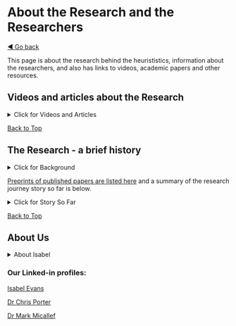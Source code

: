 <a name="TopofPage"></a>
# About the Research and the Researchers
[◄ Go back](README.md)

This page is about the research behind the heurististics, information about the researchers, and also has links to videos, academic papers and other resources.

## Videos and articles about the Research
<details openclose>
<summary>Click for Videos and Articles</summary>

If you want a brief summary, here is [an article "Just a tester?"](https://www.womenwhotest.com/2023/04/14/just-a-tester-a-report-part-way-through-data/) from 2023 which summarises the research to that point and highlights of the findings. There are also [summaries on Isabel's blog](https://isabelevansconsultancy.wordpress.com/) reporting on research progress.

Here are links to some earlier videos about the research. They are each about 30-50 minutes long.

1. [Talk about the research from 2020: "Illusions, Magic and Test Automation"](https://www.youtube.com/watch?v=EAEG3CzZzVY) from Code Camp Romania.
2. [Report on the research from 2022: "Who is Testing? Do tools help and support them?"](https://www.youtube.com/watch?v=JhmZpnZO_ys) from TestMu conference.
3. [Webinar from 2022 "Who is testing?"](https://www.bigmarker.com/techwell-corporation/Who-Is-Testing-A-Reflection-Part-Way-Through-Data-Analysis) from Techwell.
4. [Interview with Agiletest](https://www.youtube.com/watch?v=0fZlOqjmZqQ) from Agiletest Invites.

</details>



[Back to Top](#TopofPage)

## The Research - a brief history 

<details close>
<summary>Click for Background</summary>

###	Background
After nearly four decades working in the IT industry, mainly in software testing, latterly as a consultant and trainer, Isabel had observed that teams and organizations didn’t have the successes they anticipated with adoption of tools to support testing. Wanting to understand the blockers to test tool adoption and what might overcome these, with an initial idea that improving the usability of tools would help people adopt them and use them successfully, she started a post-graduate study at University of Malta to give a structure for researching the ideas. Isabel is working with Dr Chris Porter and Dr Mark Micallef who are her academic supervisors.

</details>


[Preprints of published papers are listed here](preprints.md) and a summary of the research journey story so far is below. 

<details close>
<summary>Click for Story So Far</summary>

###	Story So Far

![Diagram building up the research from its foundations to the heuristics. From the bottom of the diagram: We asked the question "What are the experiences of testers with their tools?", we used that data to publish three papers: "Stuck in Limbo with Magical Solutions"; "Scared, Frustrated and Quietly Proud" and "The Illusion of Usability". These findings are the foundation for work we did to ask "Who is testing?" (Paper "From artists to urban planners: who is testing and why it matters"). We then asked "How could test tool design be more focused on testers?", started to design heuristics and a framework, which led to the paper "The Shape of Heuristics". We designed the heuristics in this repository. And we are also working on a framework for people-focused, evidence-based test tool design. ][R-pyramid](research-pyramid.jpg)

[R-pyramid]: research-pyramid.jpg

Links to the published versions of the papers are below, and you can also [download a preprint draft](preprints.md) if you cannot access the publishers' libraries.

**Stories about experiences with test tools:** In the initial stage of the research we went out to industry with a simple question “tell me a story about your experiences with test tools” via interviews, surveys and workshops, and was startled by the results. These were:
1.	Testers’ lived experience is adversely affected by poor tools (Papers: “[Stuck in Limbo with Magical Solutions](https://www.scitepress.org/Link.aspx?doi=10.5220/0009091801950202)” and “[Scared, Frustrated and Quietly Proud](https://dl.acm.org/doi/abs/10.1145/3452853.3452872)”). 
2.	Usability was the major concern about the tools, followed by organizational impacts on tool use. All the other quality attributes of the tool made up about one third of the total concerns.
3.	Attempts to improve usability of tools had sometimes made the overall experience of the tool worse (Paper: “[Test Tools: An Illusion of Usability?](https://ieeexplore.ieee.org/abstract/document/9155938)”):
    -	Usability was not enough by itself – other quality attributes are sometimes forgotten;
    -	Usability was often treated superficially by making the interface attractive but not improving workflows;
    -	Understanding of personas in testing was sometimes superficial – there was not an understanding of the range and type of people doing testing.

**Finding out who is testing software:** To better understand the potential in tester persona development, we asked "Who is testing?" in a further detailed survey which provided evidence of the heterogenous nature of the testing community, and the wide range of people’s characteristics, contexts, approaches, and requirements. The data indicated that the people designing tools may benefit from a framework to help them better understand testers and the contexts for testing. A paper "Breaking Tester Stereotypes: who is testing and why it matters" was presented in July 2024 at the BCS HCI 2024 conference and will be published by them. There is a [summary on a blog](https://isabelevansconsultancy.wordpress.com/2024/07/26/research-report-breaking-tester-stereotypes-who-is-testing-and-why-it-matters/) and [a preprint on this repository(preprints.md).

**Encapsulating findings in a usable summary:** Based on the data analysed so far, we are working on building a set of heuristics for tool designers to use when designing test tools. Iterating through a series of reviews of versions of the heuristics both with UX experts and practitioners, and with test experts and practitioners. The draft heuristics are [listed on this repository](README.md), with their explanations and suggested activities.

**Shaping the Heuristics:** First, we needed to understand how heuristics should be developed and what they look like. Should they be like Nielsen's Ten Heuristics? Like Bach and Bolton's FEW HICCUPS? Something different? We looked at many examples to see how heuristics are displayed and discovered that they have different levels of directedness and also that they are displayed in different formats. Working with UX practitioners and experts, we trialed and refined various styles for the heuristics and choose a format - the short questoin with explanation - used in this repository. (Paper "Communicating Heuristics" is in draft)
Based on that format, we then set out to design a set of heuristic questions, grounded in the research data collected earlier.

**Evaluating the Heuristics - expert reviews:** We have taken versions of the heuristics to test experts and practitioners to understand if the content of the heuristics indicate anything useful about the people who will use the test tools. That includes asking someone who had built a tool whether the heuristics would have changed their thinking when designing/building the tool, and a review with an accessibility expert.
We updated the heuristics based on the review comments, in an iterative process.

**Evaluating the Heuristics - case studies:** We are in the middle of the iterative build-review-refining of the heuristic set content through industry case studies to evaluate the heuristics in use.
Once the case studies have completed, we will refine the heuristics based on comments and observations of them in use, and publish.
This GitHub repository is here to support the case studies and capture the heuristics and supporting information.


</details>

[Back to Top](#TopofPage)
## About Us 

<details close>
<summary>About Isabel</summary>


### Isabel Evans - Researcher - my brief history

After more than 30 years in IT, on software industry projects, quality and testing practitioner I am now a part-time post-graduate student at the University of Malta. My research focuses on human factors in test automation. My interest in this topic arose from real-life experiences as a test manager, quality manager, and test consultant. I am an author, including a book, "Achieving Software Quality Through Teamwork", and chapters in "Agile Testing: How to Succeed in an eXtreme Testing Environment", "The Testing Practitioner", and "Foundations of Software Testing". I've spoken and told stories at software conferences worldwide, as well as chairing EuroSTAR (2019) and HUSTEF (2018). I am a Fellow of the British Computer Society and received the 2017 EuroSTAR Testing Excellence Award.

- [My linked-in profile](https://www.linkedin.com/in/isabelevans/)
- [My website](https://isabelevansuk.wordpress.com/)
- [My blog with consultancy stories](https://isabelevansconsultancy.wordpress.com/)
- [My other blog with stories about my interests](https://isabelevanswriting.wordpress.com/)

I do not use other social media. 


</details>


### Our Linked-in profiles:

[Isabel Evans](https://www.linkedin.com/in/isabelevans/)

[Dr Chris Porter](https://www.linkedin.com/in/chrisporter/)

[Dr Mark Micallef](https://www.linkedin.com/in/micallefmark/)


